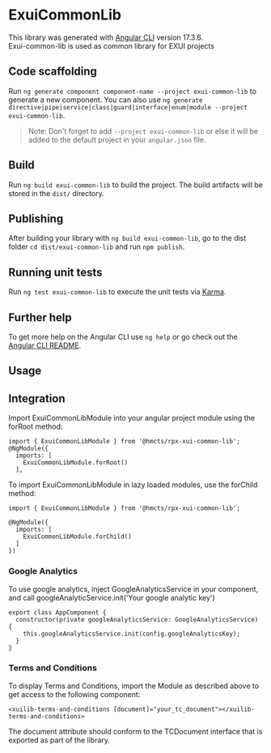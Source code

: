 # ExuiCommonLib 

This library was generated with [Angular CLI](https://github.com/angular/angular-cli) version 17.3.6.\
Exui-common-lib is used as common library for EXUI projects

## Code scaffolding

Run `ng generate component component-name --project exui-common-lib` to generate a new component. You can also use `ng generate directive|pipe|service|class|guard|interface|enum|module --project exui-common-lib`.
> Note: Don't forget to add `--project exui-common-lib` or else it will be added to the default project in your `angular.json` file. 

## Build

Run `ng build exui-common-lib` to build the project. The build artifacts will be stored in the `dist/` directory.

## Publishing

After building your library with `ng build exui-common-lib`, go to the dist folder `cd dist/exui-common-lib` and run `npm publish`.

## Running unit tests

Run `ng test exui-common-lib` to execute the unit tests via [Karma](https://karma-runner.github.io).

## Further help

To get more help on the Angular CLI use `ng help` or go check out the [Angular CLI README](https://github.com/angular/angular-cli/blob/master/README.md).


## Usage
## Integration
Import ExuiCommonLibModule into your angular project module using the forRoot method:

```
import { ExuiCommonLibModule } from '@hmcts/rpx-xui-common-lib';
@NgModule({
  imports: [
    ExuiCommonLibModule.forRoot()
  ],
```

To import ExuiCommonLibModule in lazy loaded modules, use the forChild method:

```
import { ExuiCommonLibModule } from '@hmcts/rpx-xui-common-lib';

@NgModule({
  imports: [
    ExuiCommonLibModule.forChild()
  ]
})
```

### Google Analytics
To use google analytics, inject GoogleAnalyticsService in your component, and call googleAnalyticService.init('Your google analytic key')

```
export class AppComponent {
  constructor(private googleAnalyticsService: GoogleAnalyticsService) {
    this.googleAnalyticsService.init(config.googleAnalyticsKey);
  }
}
```

### Terms and Conditions
To display Terms and Conditions, import the Module as described above to get access to the following component:

```
<xuilib-terms-and-conditions [document]="your_tc_document"></xuilib-terms-and-conditions>
```

The document attribute should conform to the TCDocument interface that is exported as part of the library.
